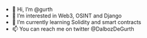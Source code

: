 - 👋 Hi, I’m @gurth
- 👀 I’m interested in Web3, OSINT and Django
- 🌱 I’m currently learning Solidity and smart contracts
- 📫 You can reach me on twitter @DalbozDeGurth
